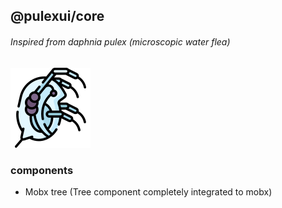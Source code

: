 ## @pulexui/core

###### Inspired from daphnia pulex (microscopic water flea)
![alt text](readme/logo.png)

### components
* Mobx tree (Tree component completely integrated to mobx)

